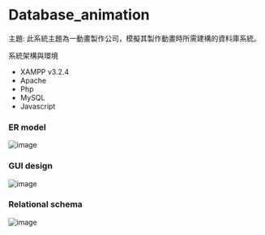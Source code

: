 # Database_animation
主題: 此系統主題為一動畫製作公司，模擬其製作動畫時所需建構的資料庫系統。

系統架構與環境
- XAMPP v3.2.4
- Apache 
- Php 
- MySQL 
- Javascript

### ER model
![image](https://user-images.githubusercontent.com/42937407/181456101-0c806ffc-1a0f-491f-94cb-75c03d7bf23f.png)

### GUI design
![image](https://user-images.githubusercontent.com/42937407/181455817-583e3181-b150-4fcd-b75a-7ac97d093751.png)

### Relational schema

![image](https://user-images.githubusercontent.com/42937407/181456055-9f31db9e-9c15-4e03-8d74-17d9f4d2a8d4.png)

